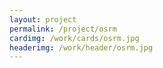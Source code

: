 ```yaml
---
layout: project
permalink: /project/osrm
cardimg: /work/cards/osrm.jpg
headerimg: /work/header/osrm.jpg
---
```


<div class='row12 post-header'></div>




<style>
.post-header {
	width: 100%;
  height:550px;
  background: url(../../work/header/osrm.jpg) center top no-repeat;
  background-size: cover;
}
.post-header h2.fancy {
  max-width: none;
  position: absolute;
  top: 50%;
  margin-top: -60px;
}


</style>

